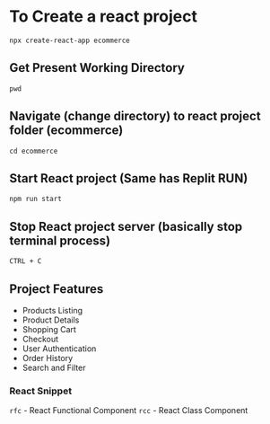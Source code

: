 # To Create a react project
`npx create-react-app ecommerce`

## Get Present Working Directory
`pwd`

## Navigate (change directory) to react project folder (ecommerce)
`cd ecommerce`

## Start React project (Same has Replit RUN)
`npm run start`

## Stop React project server (basically stop terminal process)
`CTRL + C`

## Project Features
- Products Listing 
- Product Details
- Shopping Cart
- Checkout
- User Authentication 
- Order History
- Search and Filter


### React Snippet
`rfc` - React Functional Component
`rcc` - React Class Component